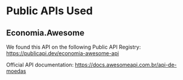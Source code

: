 # Public APIs Used

## Economia.Awesome

We found this API on the following Public API Registry: https://publicapi.dev/economia-awesome-api

Official API documentation: https://docs.awesomeapi.com.br/api-de-moedas
